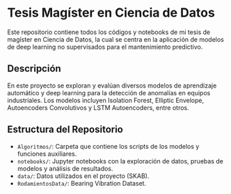 # Tesis Magíster en Ciencia de Datos

Este repositorio contiene todos los códigos y notebooks de mi tesis de magíster en Ciencia de Datos, la cual se centra en la aplicación de modelos de deep learning no supervisados para el mantenimiento predictivo.

## Descripción

En este proyecto se exploran y evalúan diversos modelos de aprendizaje automático y deep learning para la detección de anomalías en equipos industriales. Los modelos incluyen Isolation Forest, Elliptic Envelope, Autoencoders Convolutivos y LSTM Autoencoders, entre otros.

## Estructura del Repositorio

- `Algoritmos/`: Carpeta que contiene los scripts de los modelos y funciones auxiliares.
- `notebooks/`: Jupyter notebooks con la exploración de datos, pruebas de modelos y análisis de resultados.
- `data/`: Datos utilizados en el proyecto (SKAB).
- `RodamientosData/`: Bearing Vibration Dataset.
